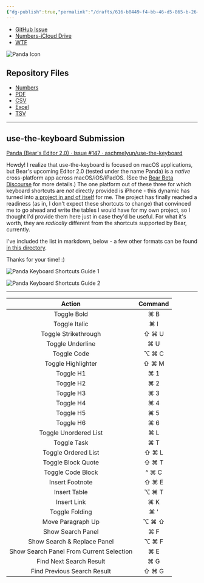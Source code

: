 ```yaml
---
{"dg-publish":true,"permalink":"/drafts/616-b0449-f4-bb-46-d5-865-b-26-f7-c19-db-229-2/","dgHomeLink":true,"dgPassFrontmatter":false}
---
```



- [GitHub Issue](https://github.com/ExtraKeys/keys/57)
- [Numbers-iCloud Drive](https://www.icloud.com/numbers/0da6xGg168ldgiC2qTooypxng#Panda_Keyboard_Shortcuts)
- [WTF](https://davidblue.wtf/drafts/616B0449-F4BB-46D5-865B-26F7C19DB229.html)

![Panda Icon](https://user-images.githubusercontent.com/43663476/175230257-eb918d3b-2da3-45b9-95b9-edd33721d6e1.png)

## Repository Files

- [Numbers](https://github.com/ExtraKeys/keys/blob/main/panda/PandaKeyboardShortcuts.numbers)
- [PDF](https://github.com/ExtraKeys/keys/blob/main/panda/PandaKeyboardShortcuts.pdf)
- [CSV](https://github.com/ExtraKeys/keys/blob/main/panda/PandaKeyboardShortcuts.csv)
- [Excel](https://github.com/ExtraKeys/keys/blob/main/panda/PandaKeyboardShortcuts.xlsx)
- [TSV](https://github.com/ExtraKeys/keys/blob/main/panda/PandaKeyboardShortcuts.tsv)

---

## use-the-keyboard Submission

[Panda (Bear's Editor 2.0) · Issue #147 · aschmelyun/use-the-keyboard](https://github.com/aschmelyun/use-the-keyboard/issues/147)

Howdy! I realize that use-the-keyboard is focused on macOS applications, but Bear's upcoming Editor 2.0 (tested under the name Panda) is a *native* cross-platform app across macOS/iOS/iPadOS. (See the [Bear Beta Discourse](https://beta.bear.app) for more details.) The one platform out of these three for which keyboard shortcuts are *not* directly provided is iPhone - this dynamic has turned into [a project in and of itself](https://github.com/ExtraKeys/keys/57) for me. The project has finally reached a readiness (as in, I don't expect these shortcuts to change) that convinced me to go ahead and write the tables I would have for my own project, so I thought I'd provide them here just in case they'd be useful. For what it's worth, they are *radically* different from the shortcuts supported by Bear, currently.

I've included the list in markdown, below - a few other formats can be found [in this directory](https://github.com/ExtraKeys/keys/blob/main/panda).

Thanks for your time! :)

![Panda Keyboard Shortcuts Guide 1](https://user-images.githubusercontent.com/43663476/175232973-3cc9647c-82f1-4235-abe7-30fe21f33cd3.jpeg)

![Panda Keyboard Shortcuts Guide 2](https://user-images.githubusercontent.com/43663476/175232966-fa7a35df-b376-4856-a54d-0c2d1541f9df.jpeg)

---

| **Action**                               | **Command** |
|:----------------------------------------:|:-----------:|
| Toggle Bold                              | ⌘ B         |
| Toggle Italic                            | ⌘ I         |
| Toggle Strikethrough                     | ⇧ ⌘ U       |
| Toggle Underline                         | ⌘ U         |
| Toggle Code                              | ⌥ ⌘ C       |
| Toggle Highlighter                       | ⇧ ⌘ M       |
| Toggle H1                                | ⌘ 1         |
| Toggle H2                                | ⌘ 2         |
| Toggle H3                                | ⌘ 3         |
| Toggle H4                                | ⌘ 4         |
| Toggle H5                                | ⌘ 5         |
| Toggle H6                                | ⌘ 6         |
| Toggle Unordered List                    | ⌘ L         |
| Toggle Task                              | ⌘ T         |
| Toggle Ordered List                      | ⇧ ⌘ L       |
| Toggle Block Quote                       | ⇧ ⌘ T       |
| Toggle Code Block                        | ^ ⌘ C       |
| Insert Footnote                          | ⇧ ⌘ E       |
| Insert Table                             | ⌥ ⌘ T       |
| Insert Link                              | ⌘ K         |
| Toggle Folding                           | ⌘ '         |
| Move Paragraph Up                        | ⌥ ⌘ ⇧       |
| Show Search Panel                        | ⌘ F         |
| Show Search & Replace Panel              | ⌥ ⌘ F       |
| Show Search Panel From Current Selection | ⌘ E         |
| Find Next Search Result                  | ⌘ G         |
| Find Previous Search Result              | ⇧ ⌘ G       |